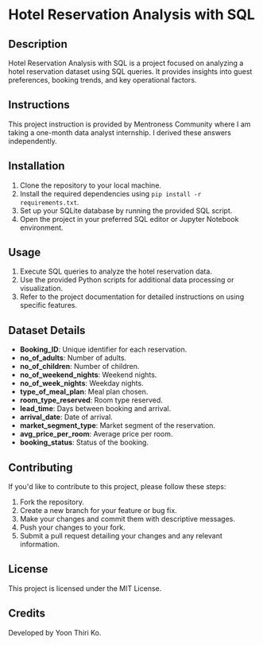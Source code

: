 # Hotel Reservation Analysis with SQL

## Description
Hotel Reservation Analysis with SQL is a project focused on analyzing a hotel reservation dataset using SQL queries. It provides insights into guest preferences, booking trends, and key operational factors.

## Instructions
This project instruction is provided by Mentroness Community where I am taking a one-month data analyst internship. I derived these answers independently.

## Installation
1. Clone the repository to your local machine.
2. Install the required dependencies using `pip install -r requirements.txt`.
3. Set up your SQLite database by running the provided SQL script.
4. Open the project in your preferred SQL editor or Jupyter Notebook environment.

## Usage
1. Execute SQL queries to analyze the hotel reservation data.
2. Use the provided Python scripts for additional data processing or visualization.
3. Refer to the project documentation for detailed instructions on using specific features.

## Dataset Details
- **Booking_ID**: Unique identifier for each reservation.
- **no_of_adults**: Number of adults.
- **no_of_children**: Number of children.
- **no_of_weekend_nights**: Weekend nights.
- **no_of_week_nights**: Weekday nights.
- **type_of_meal_plan**: Meal plan chosen.
- **room_type_reserved**: Room type reserved.
- **lead_time**: Days between booking and arrival.
- **arrival_date**: Date of arrival.
- **market_segment_type**: Market segment of the reservation.
- **avg_price_per_room**: Average price per room.
- **booking_status**: Status of the booking.

## Contributing
If you'd like to contribute to this project, please follow these steps:

1. Fork the repository.
2. Create a new branch for your feature or bug fix.
3. Make your changes and commit them with descriptive messages.
4. Push your changes to your fork.
5. Submit a pull request detailing your changes and any relevant information.

## License
This project is licensed under the MIT License.

## Credits
Developed by Yoon Thiri Ko.
